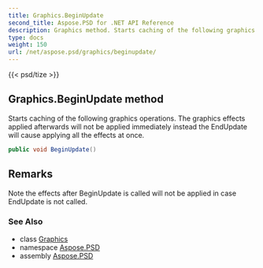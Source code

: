 ```yaml
---
title: Graphics.BeginUpdate
second_title: Aspose.PSD for .NET API Reference
description: Graphics method. Starts caching of the following graphics operations. The graphics effects applied afterwards will not be applied immediately instead the EndUpdate will cause applying all the effects at once
type: docs
weight: 150
url: /net/aspose.psd/graphics/beginupdate/
---
```

{{< psd/tize >}}
## Graphics.BeginUpdate method

Starts caching of the following graphics operations. The graphics effects applied afterwards will not be applied immediately instead the EndUpdate will cause applying all the effects at once.

```csharp
public void BeginUpdate()
```

## Remarks

Note the effects after BeginUpdate is called will not be applied in case EndUpdate is not called.

### See Also

* class [Graphics](../)
* namespace [Aspose.PSD](../../../aspose.psd/)
* assembly [Aspose.PSD](../../../)


